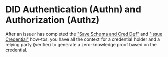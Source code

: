 # DID Authentication (Authn) and Authorization (Authz)

After an issuer has completed the ["Save Schema and Cred Def"](../save-schema-and-cred-def/README.md)
and ["Issue Credential"](../issue-credential/README.md) how-tos, you have
all the context for a credential holder and a relying party (verifier)
to generate a zero-knowledge proof based on the credential.